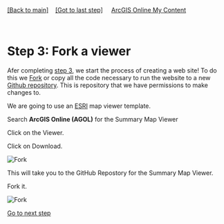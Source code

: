 [[Back to main]](github.md)&nbsp;&nbsp;&nbsp;&nbsp;[[Got to last step]](GitHub_step2.md)
&nbsp;&nbsp;&nbsp;&nbsp;[ArcGIS Online My Content](http://www.arcgis.com/home/content.html)

&nbsp;

# Step 3: Fork a viewer

Afer completing [step 3](GitHub_step2.md), we start the process of creating a web site!  To do this we [Fork](https://help.github.com/articles/github-glossary/#fork) or copy all the code necessary to run the website to a new [Github repository](https://help.github.com/articles/github-glossary/#repository). This is repository that we have permissions to make changes to.

We are going to use an [ESRI](http://www.esri.com/) map viewer template.  

Search  **ArcGIS Online (AGOL)**  for the Summary Map Viewer 

Click on the Viewer.

Click on Download.

![Fork](https://docs.google.com/uc?id=0BykF_bN9fsvIcFBlR2F4QkQtRUU)

This will take you to the GitHub Repostory for the Summary Map Viewer.

Fork it.

![Fork](https://docs.google.com/uc?id=0BykF_bN9fsvIMlhON0luLUZtdWs)

[Go to next step](GitHub_step4.md)
